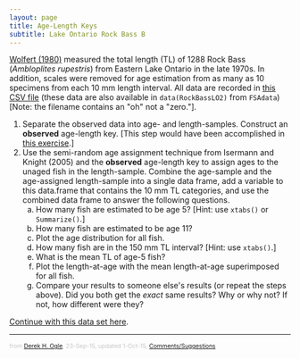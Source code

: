 ```yaml
---
layout: page
title: Age-Length Keys
subtitle: Lake Ontario Rock Bass B
---
```


[Wolfert (1980)](https://pubs.er.usgs.gov/publication/1000461) measured the total length (TL) of 1288 Rock Bass (*Ambloplites rupestris*) from Eastern Lake Ontario in the late 1970s.  In addition, scales were removed for age estimation from as many as 10 specimens from each 10 mm length interval.  All data are recorded in [this CSV file](data/RockBassLO2.csv) (these data are also available in  `data(RockBassLO2)` from `FSAdata`) [Note: the filename contains an "oh" not a "zero."].

1. Separate the observed data into age- and length-samples.  Construct an **observed** age-length key.  [This step would have been accomplished in [this exercise](LORockBass_ALK_A.html).]
1. Use the semi-random age assignment technique from Isermann and Knight (2005) and the **observed** age-length key to assign ages to the unaged fish in the length-sample.  Combine the age-sample and the age-assigned length-sample into a single data frame, add a variable to this data.frame that contains the 10 mm TL categories, and use the combined data frame to answer the following questions.
    1. How many fish are estimated to be age 5?  [Hint: use `xtabs()` or `Summarize()`.]
    1. How many fish are estimated to be age 11?
    1. Plot the age distribution for all fish.
    1. How many fish are in the 150 mm TL interval? [Hint: use `xtabs()`.]
    1. What is the mean TL of age-5 fish?
    1. Plot the length-at-age with the mean length-at-age superimposed for all fish.
    1. Compare your results to someone else's results (or repeat the steps above).  Did you both get the *exact* same results? Why or why not?  If not, how different were they?

[Continue with this data set here](LORockBass_Growth_A.html).

---
<p style="font-size: 0.75em; color: c6c6c6;">from <a href="http://derekogle.com">Derek H. Ogle</a>, 23-Sep-15, updated 1-Oct-15, <a href="mailto:fishr@derekogle.com?subject=Rock Bass ALK Exercise (B)">Comments/Suggestions</a></p>

<style type="text/css">
ol ol { list-style-type: lower-alpha; }
</style>
